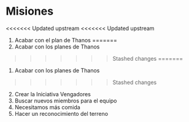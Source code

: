 # Misiones

<<<<<<< Updated upstream
<<<<<<< Updated upstream
1. Acabar con el plan de Thanos
=======
1. Acabar con los planes de Thanos
>>>>>>> Stashed changes
=======
1. Acabar con los planes de Thanos
>>>>>>> Stashed changes
2. Crear la Iniciativa Vengadores
3. Buscar nuevos miembros para el equipo
4. Necesitamos más comida
5. Hacer un reconocimiento del terreno